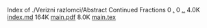 Index of ./Verizni razlomci/Abstract Continued Fractions
0 [.](.)
0 [..](..)
4.0K [index.md](index.md)
164K [main.pdf](main.pdf)
8.0K [main.tex](main.tex)
